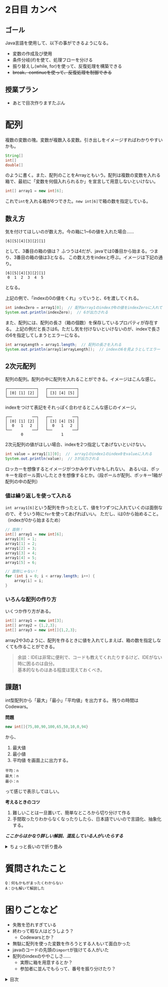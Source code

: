 <div>
<div class=main>

# 2日目 カンペ
## ゴール
Java言語を使用して、以下の事ができるようになる。
- 変数の作成及び使用
- 条件分岐(if)を使て、処理フローを分ける
- 振り替えし(while, for)を使って、反復処理を構築できる
- ~~break、continueを使って、反復処理を制御できる~~

## 授業プラン
- あとで目次作りますたぶん

<div style="page-break-after:always"></div>


# 配列
複数の変数の塊。変数が複数入る変数。引き出しをイメージすればわかりやすいかも。
```java 
String[]
int[]
double[]
```
のように書く。また、配列のことをArrayともいう。配列は複数の変数を入れる箱で、最初に「変数を何個入れられるか」を宣言して用意しないといけない。
```java 
int[] array1 = new int[6];
```
これで`int`を入れる箱が6つできた。`new int[6]`で箱の数を指定している。

## 数え方
気を付けてほしいのが数え方。今の箱に1~6の値を入れた場合……
```text 
[6][5][4][3][2][1]
```
として、3番目の箱の値は？
ふつうは4だが、javaでは0番目から始まる。つまり、3番目の箱の値は3となる。
この数え方をindexと呼ぶ。イメージは下記の通り。
```text 
[6][5][4][3][2][1]
 0  1  2  3  4  5 
```
となる。

上記の例で、「indexの0の値をくれ」っていうと、6を渡してくれる。
```java 
int indexZero = array1[0];  // 配列array1のindexが0の値をindexZeroに入れている
System.out.println(indexZero);  // 6が出力される
```


また、配列には、配列の長さ（箱の個数）を保存しているプロパティが存在する。
上記の例だと長さは6。ただし気を付けないといけないのが、indexで長さの6を指定してしまうとエラーになる。
```java 
int arrayLength = array1.length;  // 配列の長さを入れる
System.out.println(array1[arrayLength]);  // indexの6を見ようとしてエラー（ArrayIndexOutOfBoundsException）発生
```

## 2次元配列
配列の配列。配列の中に配列を入れることができる。イメージはこんな感じ。
```text 
┌─────────────┐   ┌─────────────┐
│ [0] [1] [2] │   │ [3] [4] [5] │
└─────────────┘   └─────────────┘
```
indexをつけて表記をそれっぽく合わせるとこんな感じのイメージ。
```text 
┌──         ──┐   ┌──         ──┐
│ [0] [1] [2] │   │ [3] [4] [5] │
│  0   1   2  │   │  0   1   2  │
└──         ──┘   └──         ──┘
       0                 1
```
2次元配列の値がほしい場合、indexを2つ指定してあげないといけない。
```java 
int value = array1[1][0];  //  array1のindex1のindex0をvalueに入れる
System.out.println(value);  // 3が出力される
```
ロッカーを想像するとイメージがつかみやすいかもしれない。
あるいは、ポッキーを段ボール買いしたときを想像するとか。（段ボールが配列、ポッキー1箱が配列の中の配列）


### 値は繰り返しを使って入れる
`int array1[6]`という配列を作ったとして、値を1つずつに入れていくのは面倒なので、そういう時に`for`を使ってあげればいい。
ただし、iは0から始めること。（indexが0から始まるため）


```java 
// 面倒！
int[] array1 = new int[6];
array1[0] = 1;
array1[1] = 2;
array1[2] = 3;
array1[3] = 4;
array1[4] = 5;
array1[5] = 6;
```
```java 
// 面倒じゃない！
for (int i = 0; i < array.length; i++) {
	array[i] = i;
}
```


### いろんな配列の作り方
いくつか作り方がある。
```java 
int[] array1 = new int[3];
int[] array2 = {1,2,3};
int[] array3 = new int[]{1,2,3};
```
array2や3のように、配列を作るときに値を入れてしまえば、箱の数を指定しなくても作ることができる。


> 余談：IDEは非常に便利で、コードも教えてくれたりするけど、IDEがない時に困るのは自分。  
基本的なものはある程度は覚えておくべき。


## 課題1
int型配列から「最大」「最小」「平均値」を出力する。
残りの時間はCodewars。

**問題**
```java 
new int[]{75,80,90,100,65,50,10,0,94}
```
から、
1. 最大値
1. 最小値
1. 平均値
を画面上に出力する。
```text 
平均：n
最大：n
最小：n
```
って感じで表示してほしい。


**考えるときのコツ**
1. 難しいことは一旦置いて、簡単なところから切り分けて作る
1. 手間取ったりわからなくなったりしたら、日本語でいいので言語化、抽象化する。


***ここからはかなり詳しい解説、混乱している人がいたらする***

<details><summary>ちょっと長いので折り畳み</summary>





例えば、今回の処理の3を考えていく。

平均を求めるには？数字と数字を足し算して、足した数字の個数で割ればいい。
つまり、平均値を求めるために必要なものは、
1. 全ての値の合計
1. 値の個数
となる。
なので、まずは全ての値の合計を求めるプログラムを考える。

「全て足した値を求めるプログラム」を言語化しつつ考えていく。じゃあそもそも足し算とは？
```text 
数字 + 数字 => 数字
```
である。
そして、今回扱う値はすべて整数。整数はjavaでいうと？`int`。つまり、
```text 
int + int => int
```
となる。
しかし、これはjavaではできない。このintを入れる箱が必要である（これが変数）。
なので、
```java 
int value1 = 1;
int value2 = 2;
```
とすれば、
```text 
value1 + value2 => int
```
とできる。

さらに、配列として当てはめてみる。
```java 
A = new int[]{1,2};
```
この場合、`A[0]`の値は1、`A[1]`の値は2である。
先ほどの`value1 + value2 => int`をしようとすると、つまりは
```java 
int value1 = A[0];
int value2 = A[1];
```
となる。
ところで、「平均を求める」というのは、「数字と数字を足し算して、足した数字の個数で割る」ことである。今回の場合、
```text 
value1 + value2 = int  <- 合計
int / 2 = 平均
```
となる。javaで書くなら、この中のintを何かに置き換えないといけない。なので、
```java 
int value1 = A[0];
int value2 = A[1];
int sumValue;  // 合計
```
のように`sumValue`を追加する。
さらに、`sumValue = value1 + value2`をして、この`sumValue`を配列の長さで割ればよい。
長さで割る際には、`sumValue / A.length`とすればよい。

</details>


<div style="page-break-after:always"></div>

# 質問されたこと
```text 
Q：何もかもがまったくわからない
A：ひも解いて解説した
```

# 困りごとなど
- 失敗を恐れすぎている
- 終わって暇な人はどうしよう？
	- Codewarsとか？
- 無駄に配列を使った変数を作ろうとする人もいて面白かった
- javaのコードの先頭の`import`が抜けてる人がいた
- 配列のindexのややこしさ……
	- 実際に箱を用意するとか？
	- 参加者に並んでもらって、番号を振り分けたり？












</div>

<div class=side>
<div class=sticky>
<details><summary>目次</summary>

- [2日目 カンペ](#2日目-カンペ)
	- [ゴール](#ゴール)
	- [授業プラン](#授業プラン)
- [配列](#配列)
	- [数え方](#数え方)
	- [2次元配列](#2次元配列)
		- [値は繰り返しを使って入れる](#値は繰り返しを使って入れる)
		- [いろんな配列の作り方](#いろんな配列の作り方)
	- [課題1](#課題1)
- [質問されたこと](#質問されたこと)
- [困りごとなど](#困りごとなど)


</details>

</div>
</div>
</div>